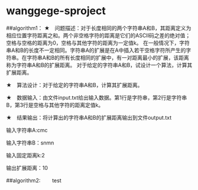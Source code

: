# wanggege-sproject 

##algorithm1：
★　问题描述：对于长度相同的两个字符串A和B，其距离定义为相应位置字符距离之和。两个非空格字符的距离是它们的ASCII码之差的绝对值；空格与空格的距离为0，空格与其他字符的距离为一定值k。
在一般情况下，字符串A和B的长度不一定相同。字符串A的扩展是在A中插入若干空格字符所产生的字符串。在字符串A和B的所有长度相同的扩展中，有一对距离最小的扩展，该距离称为字符串A和B的扩展距离。
对于给定的字符串A和B，试设计一个算法，计算其扩展距离。  

★　算法设计：对于给定的字符串A和B，计算其扩展距离。  

★　数据输入：由文件input.txt给出输入数据。第1行是字符串，第2行是字符串B，第3行是空格与其他字符的距离定值k。  

★　结果输出：将计算出的字符串A和B的扩展距离输出到文件output.txt  

输入字符串A:cmc  

输入字符串B：snmn  

输入固定距离k:2  

输出扩展距离：10


##algorithm2:
　　test
